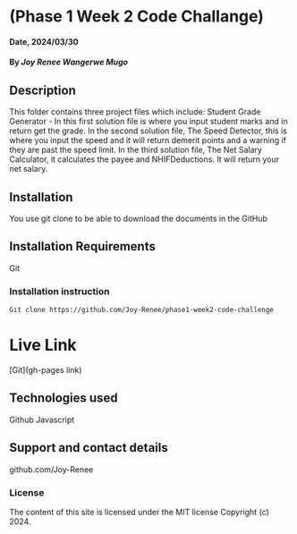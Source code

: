 # (Phase 1 Week 2 Code Challange)

#### Date, 2024/03/30

#### By *Joy Renee Wangerwe Mugo*

## Description
This folder contains three project files which include: Student Grade Generator - In this first solution file is where you input student marks and in return get the grade. 
In the second solution file, The Speed Detector, this is where you input the speed and it will return demerit points and a warning if they are past the speed limit.
In the third solution file, The Net Salary Calculator, it calculates the payee and NHIFDeductions. It will return your net salary.

## Installation
You use git clone to be able to download the documents in the GitHub

## Installation Requirements
Git

### Installation instruction
```
Git clone https://github.com/Joy-Renee/phase1-week2-code-challenge

```

# Live Link
[Git](gh-pages link)

## Technologies used
Github
Javascript

## Support and contact details
github.com/Joy-Renee

### License
The content of this site is licensed under the MIT license
Copyright (c) 2024.
